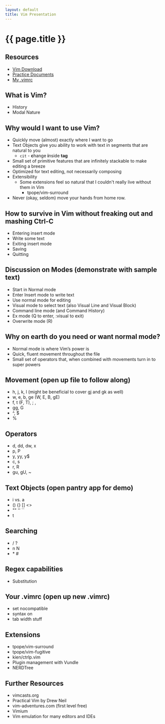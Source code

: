 ```yaml
---
layout: default
title: Vim Presentation
---
```



{{ page.title }}
================

Resources
---------
* [Vim Download](http://www.vim.org/download.php)
* [Practice Documents](http://github.com/emandres/vim-presentation)
* [My .vimrc](http://github.com/emandres/dotfiles)

What is Vim?
------------
* History
* Modal Nature

Why would I want to use Vim?
----------------------------
* Quickly move (almost) exactly where I want to go
* Text Objects give you ability to work with text in segments that are natural to you
  * `cit` - **c**hange **i**nside **tag**
* Small set of primitive features that are infinitely stackable to make editing a breeze
* Optimized for text editing, not necessarily composing
* Extensibility
  * Some extensions feel so natural that I couldn't really live without them in Vim
    * tpope/vim-surround
* Never (okay, seldom) move your hands from home row.

How to survive in Vim without freaking out and mashing Ctrl-C
-------------------------------------------------------------
* Entering insert mode
* Write some text
* Exiting insert mode
* Saving
* Quitting

Discussion on Modes (demonstrate with sample text)
--------------------------------------------------
* Start in Normal mode
* Enter Insert mode to write text
* Use normal mode for editing
* Visual mode to select text (also Visual Line and Visual Block)
* Command line mode (and Command History)
* Ex mode (Q to enter, :visual to exit)
* Overwrite mode (R) 

Why on earth do you need or want normal mode?
----------------------------------------------
* Normal mode is where Vim’s power is
* Quick, fluent movement throughout the file
* Small set of operators that, when combined with movements turn in to super powers

Movement (open up file to follow along)
---------------------------------------
* h, j, k, l (might be beneficial to cover gj and gk as well)
* w, e, b, ge (W, E, B, gE)
* f, t (F, T), ; ,
* gg, G
* ^, $
* %

Operators
---------
* d, dd, dw, x
* p, P
* y, yy, y$
* c, s
* r, R
* gu, gU, ~

Text Objects (open pantry app for demo)
---------------------------------------
* i vs. a
* () {} \[\] <>
* "" '' &#96;&#96;
* t

Searching
---------
* / ?
* n N
* \* #

Regex capabilities
------------------
* Substitution

Your .vimrc (open up new .vimrc)
--------------------------------
* set nocompatible
* syntax on
* tab width stuff

Extensions
----------
* tpope/vim-surround
* tpope/vim-fugitive
* kien/ctrlp.vim
* Plugin management with Vundle
* NERDTree

Further Resources
-----------------
* vimcasts.org
* Practical Vim by Drew Neil
* vim-adventures.com (first level free)
* Vimium
* Vim emulation for many editors and IDEs


